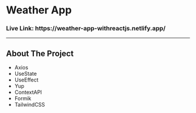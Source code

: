 <h1> Weather App </h1>

<h3>Live Link: https://weather-app-withreactjs.netlify.app/</h3>
<hr/>

<h2>About The Project</h2>

<ul>
  <li>Axios</li>
  <li>UseState</li>
  <li>UseEffect</li>
  <li>Yup</li>
  <li>ContextAPI</li>
  <li>Formik</li>
  <li>TailwindCSS</li>
</ul>
